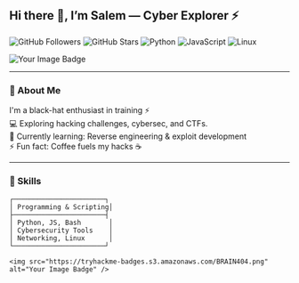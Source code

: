 ## Hi there 👋, I’m Salem — Cyber Explorer ⚡

![GitHub Followers](https://img.shields.io/github/followers/Salem-Sahmimi?style=social)
![GitHub Stars](https://img.shields.io/github/stars/Salem-Sahmimi?style=social)
![Python](https://img.shields.io/badge/Python-3.11-blue)
![JavaScript](https://img.shields.io/badge/JavaScript-ES6-yellow)
![Linux](https://img.shields.io/badge/Linux-Kali-black)

<!-- TryHackMe Badge -->
<img src="https://tryhackme-badges.s3.amazonaws.com/BRAIN404.png" alt="Your Image Badge" />

---

### 🖤 About Me
I'm a black-hat enthusiast in training ⚡  
💻 Exploring hacking challenges, cybersec, and CTFs.  
🌱 Currently learning: Reverse engineering & exploit development  
⚡ Fun fact: Coffee fuels my hacks ☕

---

### 💼 Skills
```text
┌───────────────────────┐
│ Programming & Scripting│
├───────────────────────┤
│ Python, JS, Bash       │
│ Cybersecurity Tools    │
│ Networking, Linux      │
└───────────────────────┘

<img src="https://tryhackme-badges.s3.amazonaws.com/BRAIN404.png" alt="Your Image Badge" />
